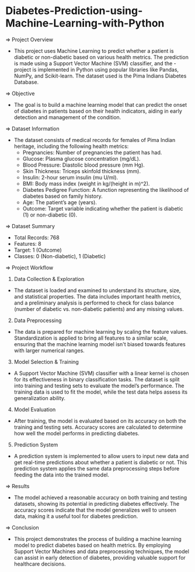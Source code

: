 # Diabetes-Prediction-using-Machine-Learning-with-Python

=> Project Overview
- This project uses Machine Learning to predict whether a patient is diabetic or non-diabetic based on various health metrics. The prediction is made using a Support Vector Machine (SVM) classifier, and the - project is implemented in Python using popular libraries like Pandas, NumPy, and Scikit-learn. The dataset used is the Pima Indians Diabetes Database.

=> Objective
- The goal is to build a machine learning model that can predict the onset of diabetes in patients based on their health indicators, aiding in early detection and management of the condition.

=> Dataset Information
- The dataset consists of medical records for females of Pima Indian heritage, including the following health metrics:
    - Pregnancies: Number of pregnancies the patient has had.
    - Glucose: Plasma glucose concentration (mg/dL).
    - Blood Pressure: Diastolic blood pressure (mm Hg).
    - Skin Thickness: Triceps skinfold thickness (mm).
    - Insulin: 2-hour serum insulin (mu U/ml).
    - BMI: Body mass index (weight in kg/(height in m)^2).
    - Diabetes Pedigree Function: A function representing the likelihood of diabetes based on family history.
    - Age: The patient’s age (years).
    - Outcome: Target variable indicating whether the patient is diabetic (1) or non-diabetic (0).

=> Dataset Summary
- Total Records: 768
- Features: 8
- Target: 1 (Outcome)
- Classes: 0 (Non-diabetic), 1 (Diabetic)

=> Project Workflow

1. Data Collection & Exploration
- The dataset is loaded and examined to understand its structure, size, and statistical properties. The data includes important health metrics, and a preliminary analysis is performed to check for class balance (number of diabetic vs. non-diabetic patients) and any missing values.

2. Data Preprocessing
- The data is prepared for machine learning by scaling the feature values. Standardization is applied to bring all features to a similar scale, ensuring that the machine learning model isn't biased towards features with larger numerical ranges.

3. Model Selection & Training
- A Support Vector Machine (SVM) classifier with a linear kernel is chosen for its effectiveness in binary classification tasks. The dataset is split into training and testing sets to evaluate the model’s performance. The training data is used to fit the model, while the test data helps assess its generalization ability.

4. Model Evaluation
- After training, the model is evaluated based on its accuracy on both the training and testing sets. Accuracy scores are calculated to determine how well the model performs in predicting diabetes.

5. Prediction System
- A prediction system is implemented to allow users to input new data and get real-time predictions about whether a patient is diabetic or not. This prediction system applies the same data preprocessing steps before feeding the data into the trained model.

=> Results
- The model achieved a reasonable accuracy on both training and testing datasets, showing its potential in predicting diabetes effectively. The accuracy scores indicate that the model generalizes well to unseen data, making it a useful tool for diabetes prediction.

=> Conclusion
- This project demonstrates the process of building a machine learning model to predict diabetes based on health metrics. By employing Support Vector Machines and data preprocessing techniques, the model can assist in early detection of diabetes, providing valuable support for healthcare decisions.
